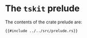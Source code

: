 # The `tskit` prelude

The contents of the crate prelude are:

```rust, noplayground, ignore
{{#include ../../src/prelude.rs}}
```
